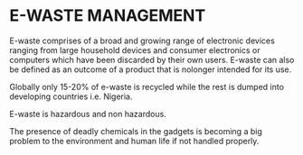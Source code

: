 # E-WASTE MANAGEMENT
 E-waste comprises of a broad and growing range of electronic devices ranging from large household devices and consumer electronics or computers which have been discarded by their own users.
E-waste can also be defined as an outcome of a product that is nolonger intended for its use.

Globally only 15-20% of e-waste is recycled while the rest is dumped into developing countries i.e. Nigeria. 

E-waste is hazardous and non hazardous.

The presence of deadly chemicals in the gadgets is becoming a big problem to the environment and human life if not handled properly. 



